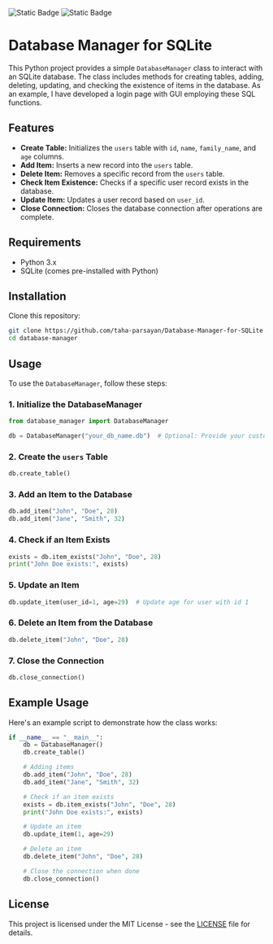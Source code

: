 ![Static Badge](https://img.shields.io/badge/Python-8A2BE2)
![Static Badge](https://img.shields.io/badge/SQL-8A2BE2)

# Database Manager for SQLite

This Python project provides a simple `DatabaseManager` class to interact with an SQLite database. The class includes methods for creating tables, adding, deleting, updating, and checking the existence of items in the database. As an example, I have developed a login page with GUI employing these SQL functions.

## Features

- **Create Table:** Initializes the `users` table with `id`, `name`, `family_name`, and `age` columns.
- **Add Item:** Inserts a new record into the `users` table.
- **Delete Item:** Removes a specific record from the `users` table.
- **Check Item Existence:** Checks if a specific user record exists in the database.
- **Update Item:** Updates a user record based on `user_id`.
- **Close Connection:** Closes the database connection after operations are complete.

## Requirements

- Python 3.x
- SQLite (comes pre-installed with Python)

## Installation

Clone this repository:

   ```bash
   git clone https://github.com/taha-parsayan/Database-Manager-for-SQLite.git
   cd database-manager
   ```

## Usage

To use the `DatabaseManager`, follow these steps:

### 1. Initialize the DatabaseManager

```python
from database_manager import DatabaseManager

db = DatabaseManager("your_db_name.db")  # Optional: Provide your custom DB name
```

### 2. Create the `users` Table

```python
db.create_table()
```

### 3. Add an Item to the Database

```python
db.add_item("John", "Doe", 28)
db.add_item("Jane", "Smith", 32)
```

### 4. Check if an Item Exists

```python
exists = db.item_exists("John", "Doe", 28)
print("John Doe exists:", exists)
```

### 5. Update an Item

```python
db.update_item(user_id=1, age=29)  # Update age for user with id 1
```

### 6. Delete an Item from the Database

```python
db.delete_item("John", "Doe", 28)
```

### 7. Close the Connection

```python
db.close_connection()
```

## Example Usage

Here's an example script to demonstrate how the class works:

```python
if __name__ == "__main__":
    db = DatabaseManager()
    db.create_table()

    # Adding items
    db.add_item("John", "Doe", 28)
    db.add_item("Jane", "Smith", 32)

    # Check if an item exists
    exists = db.item_exists("John", "Doe", 28)
    print("John Doe exists:", exists)

    # Update an item
    db.update_item(1, age=29)

    # Delete an item
    db.delete_item("John", "Doe", 28)

    # Close the connection when done
    db.close_connection()
```

## License

This project is licensed under the MIT License - see the [LICENSE](LICENSE) file for details.
